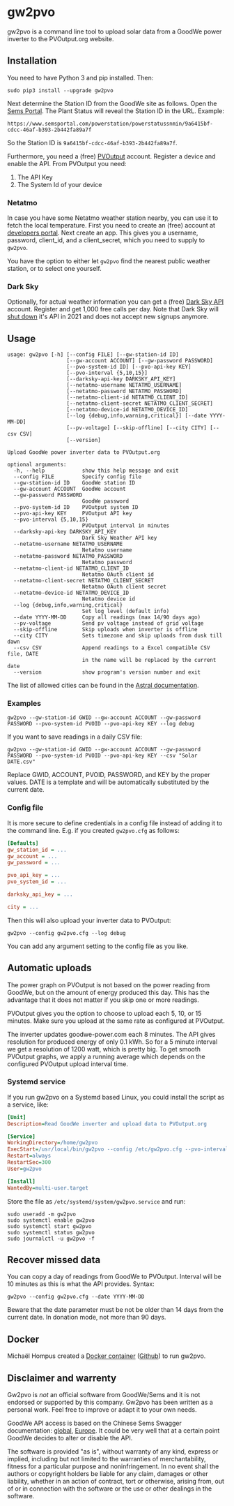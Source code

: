 
# gw2pvo

gw2pvo is a command line tool to upload solar data from a GoodWe power inverter to the PVOutput.org website.

## Installation

You need to have Python 3 and pip installed. Then:

```shell
sudo pip3 install --upgrade gw2pvo
```

Next determine the Station ID from the GoodWe site as follows. Open the [Sems Portal](https://www.semsportal.com). The Plant Status will reveal the Station ID in the URL. Example:

    https://www.semsportal.com/powerstation/powerstatussnmin/9a6415bf-cdcc-46af-b393-2b442fa89a7f

So the Station ID is `9a6415bf-cdcc-46af-b393-2b442fa89a7f`.

Furthermore, you need a (free) [PVOutput](PVOutput.org) account. Register a device and enable the API. From PVOutput you need:

  1. The API Key
  2. The System Id of your device

### Netatmo

In case you have some Netatmo weather station nearby, you can use it to fetch the local temperature. First you need to create an (free) account at [developers portal](https://dev.netatmo.com/). Next create an app. This gives you a username, password, client_id, and a client_secret, which you need to supply to `gw2pvo`.

You have the option to either let `gw2pvo` find the nearest public weather station, or to select one yourself.

### Dark Sky

Optionally, for actual weather information you can get a (free) [Dark Sky API](https://darksky.net/dev) account. Register and get 1,000 free calls per day. Note that Dark Sky will [shut down](https://blog.darksky.net/dark-sky-has-a-new-home/) it's API in 2021 and does not accept new signups anymore.

## Usage

```shell
usage: gw2pvo [-h] [--config FILE] [--gw-station-id ID]
                   [--gw-account ACCOUNT] [--gw-password PASSWORD]
                   [--pvo-system-id ID] [--pvo-api-key KEY]
                   [--pvo-interval {5,10,15}]
                   [--darksky-api-key DARKSKY_API_KEY]
                   [--netatmo-username NETATMO_USERNAME]
                   [--netatmo-password NETATMO_PASSWORD]
                   [--netatmo-client-id NETATMO_CLIENT_ID]
                   [--netatmo-client-secret NETATMO_CLIENT_SECRET]
                   [--netatmo-device-id NETATMO_DEVICE_ID]
                   [--log {debug,info,warning,critical}] [--date YYYY-MM-DD]
                   [--pv-voltage] [--skip-offline] [--city CITY] [--csv CSV]
                   [--version]

Upload GoodWe power inverter data to PVOutput.org

optional arguments:
  -h, --help            show this help message and exit
  --config FILE         Specify config file
  --gw-station-id ID    GoodWe station ID
  --gw-account ACCOUNT  GoodWe account
  --gw-password PASSWORD
                        GoodWe password
  --pvo-system-id ID    PVOutput system ID
  --pvo-api-key KEY     PVOutput API key
  --pvo-interval {5,10,15}
                        PVOutput interval in minutes
  --darksky-api-key DARKSKY_API_KEY
                        Dark Sky Weather API key
  --netatmo-username NETATMO_USERNAME
                        Netatmo username
  --netatmo-password NETATMO_PASSWORD
                        Netatmo password
  --netatmo-client-id NETATMO_CLIENT_ID
                        Netatmo OAuth client id
  --netatmo-client-secret NETATMO_CLIENT_SECRET
                        Netatmo OAuth client secret
  --netatmo-device-id NETATMO_DEVICE_ID
                        Netatmo device id
  --log {debug,info,warning,critical}
                        Set log level (default info)
  --date YYYY-MM-DD     Copy all readings (max 14/90 days ago)
  --pv-voltage          Send pv voltage instead of grid voltage
  --skip-offline        Skip uploads when inverter is offline
  --city CITY           Sets timezone and skip uploads from dusk till dawn
  --csv CSV             Append readings to a Excel compatible CSV file, DATE
                        in the name will be replaced by the current date
  --version             show program's version number and exit
```

The list of allowed cities can be found in the [Astral documentation](https://astral.readthedocs.io/en/stable/index.html#cities).

### Examples

```shell
gw2pvo --gw-station-id GWID --gw-account ACCOUNT --gw-password PASSWORD --pvo-system-id PVOID --pvo-api-key KEY --log debug
```

If you want to save readings in a daily CSV file:

```shell
gw2pvo --gw-station-id GWID --gw-account ACCOUNT --gw-password PASSWORD --pvo-system-id PVOID --pvo-api-key KEY --csv "Solar DATE.csv"
```

Replace GWID, ACCOUNT, PVOID, PASSWORD, and KEY by the proper values. DATE is a template and will be automatically substituted by the current date.

### Config file

It is more secure to define credentials in a config file instead of adding it to the command line. E.g. if you created `gw2pvo.cfg` as follows:

```ini
[Defaults]
gw_station_id = ...
gw_account = ...
gw_password = ...

pvo_api_key = ...
pvo_system_id = ...

darksky_api_key = ...

city = ...
```

Then this will also upload your inverter data to PVOutput:

```shell
gw2pvo --config gw2pvo.cfg --log debug
```

You can add any argument setting to the config file as you like.

## Automatic uploads

The power graph on PVOutput is not based on the power reading from GoodWe, but on the amount of energy produced this day. This has the advantage that it does not matter if you skip one or more readings.

PVOutput gives you the option to choose to upload each 5, 10, or 15 minutes. Make sure you upload at the same rate as configured at PVOutput.

The inverter updates goodwe-power.com each 8 minutes. The API gives resolution for produced energy of only 0.1 kWh. So for a 5 minute interval we get a resolution of 1200 watt, which is pretty big. To get smooth PVOutput graphs, we apply a running average which depends on the configured PVOutput upload interval time.

### Systemd service

If you run gw2pvo on a Systemd based Linux, you could install the script as a service, like:

```ini
[Unit]
Description=Read GoodWe inverter and upload data to PVOutput.org

[Service]
WorkingDirectory=/home/gw2pvo
ExecStart=/usr/local/bin/gw2pvo --config /etc/gw2pvo.cfg --pvo-interval 5 --skip-offline
Restart=always
RestartSec=300
User=gw2pvo

[Install]
WantedBy=multi-user.target
```

Store the file as ``/etc/systemd/system/gw2pvo.service`` and run:

```shell
sudo useradd -m gw2pvo
sudo systemctl enable gw2pvo
sudo systemctl start gw2pvo
sudo systemctl status gw2pvo
sudo journalctl -u gw2pvo -f
```

## Recover missed data

You can copy a day of readings from GoodWe to PVOutput. Interval will be 10 minutes as this is what the API provides. Syntax:

```shell
gw2pvo --config gw2pvo.cfg --date YYYY-MM-DD
```

Beware that the date parameter must be not be older than 14 days from the current date. In donation mode, not more than 90 days.

## Docker

Michaël Hompus created a [Docker container](https://hub.docker.com/r/energy164/gw2pvo/) ([Github](https://github.com/eNeRGy164/gw2pvo-docker)) to run gw2pvo.

## Disclaimer and warrenty

Gw2pvo is *not* an official software from GoodWe/Sems and it is not endorsed or supported by this company. Gw2pvo has been written as a personal work. Feel free to improve or adapt it to your own needs.

GoodWe API access is based on the Chinese Sems Swagger documentation: [global](http://globalapi.sems.com.cn:82/swagger/ui/index), [Europe](http://eu.semsportal.com:82/swagger/ui/index#). It could be very well that at a certain point GoodWe decides to alter or disable the API.

The software is provided "as is", without warranty of any kind, express or implied, including but not limited to the warranties of merchantability, fitness for a particular purpose and noninfringement. In no event shall the authors or copyright holders be liable for any claim, damages or other liability, whether in an action of contract, tort or otherwise, arising from, out of or in connection with the software or the use or other dealings in the software.

